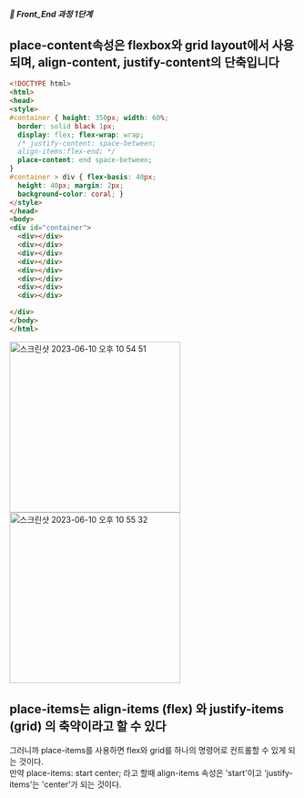 ##### 🍑  Front_End 과정 1단계 


## place-content속성은 flexbox와 grid layout에서 사용되며, align-content, justify-content의 단축입니다 

```html
<!DOCTYPE html>
<html>
<head>
<style>
#container { height: 350px; width: 60%;
  border: solid black 1px;
  display: flex; flex-wrap: wrap;
  /* justify-content: space-between;
  align-items:flex-end; */
  place-content: end space-between;
}
#container > div { flex-basis: 40px;
  height: 40px; margin: 2px;
  background-color: coral; }
</style>
</head>
<body>
<div id="container">
  <div></div>
  <div></div>
  <div></div>
  <div></div>
  <div></div>
  <div></div>
  <div></div>
  <div></div>

</div>
</body>
</html>
```     
<img width="300" alt="스크린샷 2023-06-10 오후 10 54 51" src="https://github.com/PhoebeYoon/HTML/assets/48478079/b8ad276a-e5eb-4a18-b2cc-262591df6f0f">
<img width="300" alt="스크린샷 2023-06-10 오후 10 55 32" src="https://github.com/PhoebeYoon/HTML/assets/48478079/8cca8507-eec7-4686-8b4c-36fa55f37377">

## place-items는 align-items (flex) 와 justify-items (grid) 의 축약이라고 할 수 있다   
그러니까 place-items를 사용하면 flex와 grid를 하나의 명령어로 컨트롤할 수 있게 되는 것이다.   
만약 place-items: start center; 라고 할때 align-items 속성은 'start'이고 'justify-items'는 'center'가 되는 것이다. 









